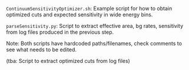 `ContinuumSensitivityOptimizer.sh`: Example script for how to obtain optimized cuts and expected sensitivity in wide energy bins.

`parseSensitivity.py`: Script to extract effective area, bg rates, sensitivity from log files produced in the previous step.

Note: Both scripts have hardcoded paths/filenames, check comments to see what needs to be edited.

(tba: Script to extract optimized cuts from log files)